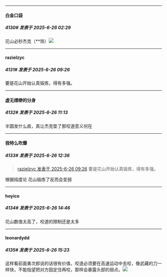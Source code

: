 ﻿
*****

####  白金口袋  
##### 4130#       发表于 2025-6-26 02:29

花山必秒杰克（**饰）<img src="https://static.stage1st.com/image/smiley/face2017/068.png" referrerpolicy="no-referrer">


*****

####  razielzyc  
##### 4131#       发表于 2025-6-26 09:26

要是花山开始认真锻炼，得有多强。


*****

####  虚无缥缈的分身  
##### 4132#       发表于 2025-6-26 11:13

半圆发什么疯，真让杰克垫了那咬道意义何在


*****

####  我特么吹爆  
##### 4133#       发表于 2025-6-26 12:36

<blockquote><a href="httphttps://stage1st.com/2b/forum.php?mod=redirect&amp;goto=findpost&amp;pid=68002092&amp;ptid=1806287" target="_blank">razielzyc 发表于 2025-6-26 09:26</a>
要是花山开始认真锻炼，得有多强。</blockquote>
根据纯度论
花山锻炼了反而会变弱


*****

####  hoyice  
##### 4134#       发表于 2025-6-26 14:46

花山数值太高了，咬道的限制还是太多


*****

####  leonardydd  
##### 4135#       发表于 2025-6-26 15:23

这样看前面勇次郎说的话很有价值，咬道必须要在高速运动中去咬，像武藏的刀一样快，不能指望把对方固定住再咬，那样会暴露头部的弱点。<img src="https://static.stage1st.com/image/smiley/face2017/037.png" referrerpolicy="no-referrer">

